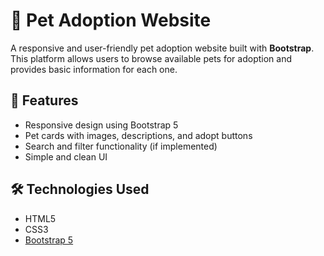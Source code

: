 # 🐾 Pet Adoption Website

A responsive and user-friendly pet adoption website built with **Bootstrap**. This platform allows users to browse available pets for adoption and provides basic information for each one.

## 🚀 Features

- Responsive design using Bootstrap 5
- Pet cards with images, descriptions, and adopt buttons
- Search and filter functionality (if implemented)
- Simple and clean UI
## 🛠️ Technologies Used

- HTML5
- CSS3
- [Bootstrap 5](https://getbootstrap.com/)




